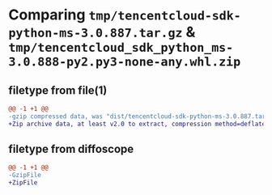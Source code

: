 # Comparing `tmp/tencentcloud-sdk-python-ms-3.0.887.tar.gz` & `tmp/tencentcloud_sdk_python_ms-3.0.888-py2.py3-none-any.whl.zip`

## filetype from file(1)

```diff
@@ -1 +1 @@
-gzip compressed data, was "dist/tencentcloud-sdk-python-ms-3.0.887.tar", last modified: Tue May  9 03:08:45 2023, max compression
+Zip archive data, at least v2.0 to extract, compression method=deflate
```

## filetype from diffoscope

```diff
@@ -1 +1 @@
-GzipFile
+ZipFile
```

